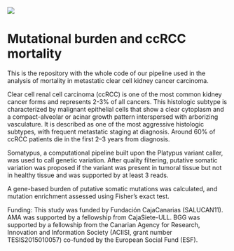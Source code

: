 ![](https://drive.google.com/uc?export=view&id=1r1BV4J16x2HGCmmvmGA56QpIkLK8Lerk)

# Mutational burden and ccRCC mortality
This is the repository with the whole code of our pipeline used in the analysis of mortality in metastatic clear cell kidney cancer carcinoma.


Clear cell renal cell carcinoma (ccRCC) is one of the most common kidney cancer forms and represents 2-3% of all cancers. This histologic subtype is characterized by malignant epithelial cells that show a clear cytoplasm and a compact-alveolar or acinar growth pattern interspersed with arborizing vasculature. It is described as one of the most aggressive histologic subtypes, with frequent metastatic staging at diagnosis. Around 60% of ccRCC patients die in the first 2–3 years from diagnosis.


Somatypus, a computational pipeline built upon the Platypus variant caller, was used to call genetic variation. After quality filtering, putative somatic variation was proposed if the variant was present in tumoral tissue but not in healthy tissue and was supported by at least 3 reads.


A gene-based burden of putative somatic mutations was calculated, and mutation enrichment assessed using Fisher’s exact test.





Funding: This study was funded by Fundación CajaCanarias (SALUCAN11). AMA was supported by a fellowship from CajaSiete-ULL. BGG was supported by a fellowship from the Canarian Agency for Research, Innovation and Information Society (ACIISI, grant number TESIS2015010057) co-funded by the European Social Fund (ESF).
